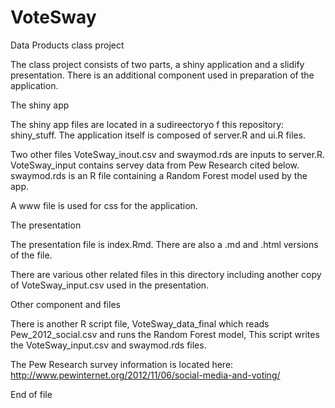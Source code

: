 # VoteSway
Data Products class project

The class project consists of two parts, a shiny application and a slidify presentation.  There is an additional component used in preparation of the application.

The shiny app

The shiny app files are located in a sudireectoryo f this repository: shiny_stuff.  The application itself is composed of server.R and ui.R files.

Two other files VoteSway_inout.csv and swaymod.rds are inputs to server.R.  VoteSway_input contains servey data from Pew Research cited below.  swaymod.rds is an R file containing a Random Forest model used by the app.

A www file is used for css for the application.

The presentation

The presentation file is index.Rmd.  There are also a .md and .html versions of the file.

There are various other related files in this directory including another copy of VoteSway_input.csv used in the presentation.

Other component and files

There is another R script file, VoteSway_data_final which reads Pew_2012_social.csv and runs the Random Forest model,  This script writes the VoteSway_input.csv and swaymod.rds files.

The Pew Research survey information is located here: http://www.pewinternet.org/2012/11/06/social-media-and-voting/


End of file